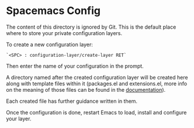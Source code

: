 # Spacemacs Config

The content of this directory is ignored by Git. This is the default place
where to store your private configuration layers.

To create a new configuration layer:

    `<SPC> : configuration-layer/create-layer RET`

Then enter the name of your configuration in the prompt.

A directory named after the created configuration layer will be created here
along with template files within it (packages.el and extensions.el, more info
on the meaning of those files can be found in the [documentation][conf_layers]).

Each created file has further guidance written in them.

Once the configuration is done, restart Emacs to load, install and configure
your layer.

[conf_layers]: https://github.com/syl20bnr/spacemacs/blob/master/doc/DOCUMENTATION.md#extensions-and-packages
